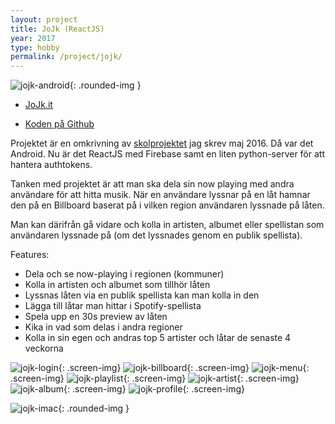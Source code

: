 ```yaml
---
layout: project
title: JoJk (ReactJS)
year: 2017
type: hobby
permalink: /project/jojk/
---
```


![jojk-android](/files/images/jojk_muckup.jpg){: .rounded-img }

- [JoJk.it](https://jojk.it)

- [Koden på Github](https://github.com/oskaremilsson/jojk-web)

Projektet är en omkrivning av [skolprojektet](/project/1dv430) jag skrev maj 2016.
Då var det Android. Nu är det ReactJS med Firebase samt en liten python-server för att hantera authtokens.

Tanken med projektet är att man ska dela sin now playing med andra användare för att hitta musik. 
När en användare lyssnar på en låt hamnar den på en Billboard baserat på i vilken region användaren lyssnade på låten. 

Man kan därifrån gå vidare och kolla in artisten, albumet eller spellistan som användaren lyssnade på (om det lyssnades genom en publik spellista).

Features:

- Dela och se now-playing i regionen (kommuner)
- Kolla in artisten och albumet som tillhör låten
- Lyssnas låten via en publik spellista kan man kolla in den
- Lägga till låtar man hittar i Spotify-spellista
- Spela upp en 30s preview av låten
- Kika in vad som delas i andra regioner
- Kolla in sin egen och andras top 5 artister och låtar de senaste 4 veckorna

![jojk-login](/files/images/jojk/login.png){: .screen-img}
![jojk-billboard](/files/images/jojk/billboard.png){: .screen-img}
![jojk-menu](/files/images/jojk/menu.png){: .screen-img}
![jojk-playlist](/files/images/jojk/playlist.png){: .screen-img}
![jojk-artist](/files/images/jojk/artist.png){: .screen-img}
![jojk-album](/files/images/jojk/album.png){: .screen-img}
![jojk-profile](/files/images/jojk/profile.png){: .screen-img}

![jojk-imac](/files/images/jojk/imac.jpg){: .rounded-img }